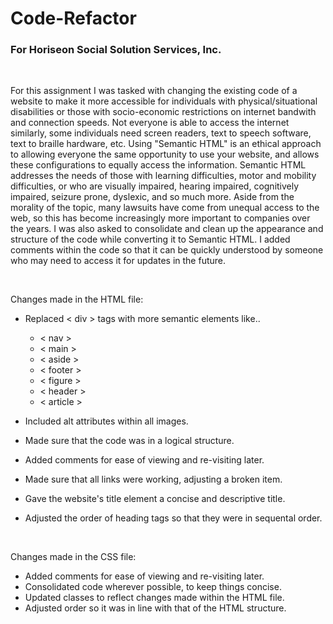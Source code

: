 # Code-Refactor

### For Horiseon Social Solution Services, Inc.   

&nbsp;
&nbsp;

For this assignment I was tasked with changing the existing code of a website to make it more accessible for individuals with physical/situational disabilities or those with socio-economic restrictions on internet bandwith and connection speeds. Not everyone is able to access the internet similarly, some individuals need screen readers, text to speech software, text to braille hardware, etc. Using "Semantic HTML" is an ethical approach to allowing everyone the same opportunity to use your website, and allows these configurations to equally access the information. Semantic HTML addresses the needs of those with learning difficulties, motor and mobility difficulties, or who are visually impaired, hearing impaired, cognitively impaired, seizure prone, dyslexic, and so much more. Aside from the morality of the topic, many lawsuits have come from unequal access to the web, so this has become increasingly more important to companies over the years. I was also asked to consolidate and clean up the appearance and structure of the code while converting it to Semantic HTML. I added comments within the code so that it can be quickly understood by someone who may need to access it for updates in the future.  

&nbsp;
&nbsp;

Changes made in the HTML file:

  - Replaced < div > tags with more semantic elements like..  
    * < nav >
    * < main >
    * < aside >
    * < footer >
    * < figure >
    * < header >
    * < article >
    
- Included alt attributes within all images.
- Made sure that the code was in a logical structure.
- Added comments for ease of viewing and re-visiting later.
- Made sure that all links were working, adjusting a broken item.
- Gave the website's title element a concise and descriptive title.
- Adjusted the order of heading tags so that they were in sequental order.

&nbsp;
&nbsp;
 
Changes made in the CSS file:
  - Added comments for ease of viewing and re-visiting later.
  - Consolidated code wherever possible, to keep things concise. 
  - Updated classes to reflect changes made within the HTML file.
  - Adjusted order so it was in line with that of the HTML structure.

